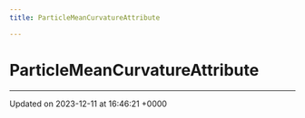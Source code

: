 ```yaml
---
title: ParticleMeanCurvatureAttribute

---
```


# ParticleMeanCurvatureAttribute





-------------------------------

Updated on 2023-12-11 at 16:46:21 +0000